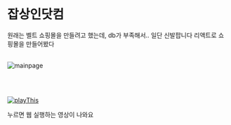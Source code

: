 # 잡상인닷컴
원래는 벨트 쇼핑몰을 만들려고 했는데, db가 부족해서.. 일단 신발팝니다
리액트로 쇼핑몰을 만들어봤다
<br></br>


![mainpage](./%EC%9E%A1%EC%83%81%EC%9D%B8%EB%8B%B7%EC%BB%B4.png)

<br></br>

[![playThis](https://img.youtube.com/vi/38jXFCL4ZzE/0.jpg)](https://www.youtube.com/38jXFCL4ZzE?t=0s)

누르면 웹 실행하는 영상이 나와요